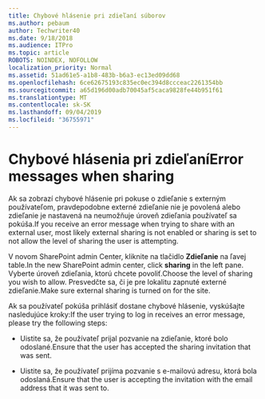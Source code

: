 ```yaml
---
title: Chybové hlásenie pri zdieľaní súborov
ms.author: pebaum
author: Techwriter40
ms.date: 9/18/2018
ms.audience: ITPro
ms.topic: article
ROBOTS: NOINDEX, NOFOLLOW
localization_priority: Normal
ms.assetid: 51ad61e5-a1b8-483b-b6a3-ec13ed09dd68
ms.openlocfilehash: 6ce62675193c835ec0ec394d8ccceac2261354bb
ms.sourcegitcommit: a65d196d00adb70045af5caca9828fe44b951f61
ms.translationtype: MT
ms.contentlocale: sk-SK
ms.lasthandoff: 09/04/2019
ms.locfileid: "36755971"
---
```

# <a name="error-messages-when-sharing"></a><span data-ttu-id="42c88-102">Chybové hlásenia pri zdieľaní</span><span class="sxs-lookup"><span data-stu-id="42c88-102">Error messages when sharing</span></span>

<span data-ttu-id="42c88-103">Ak sa zobrazí chybové hlásenie pri pokuse o zdieľanie s externým používateľom, pravdepodobne externé zdieľanie nie je povolená alebo zdieľanie je nastavená na neumožňuje úroveň zdieľania používateľ sa pokúša.</span><span class="sxs-lookup"><span data-stu-id="42c88-103">If you receive an error message when trying to share with an external user, most likely external sharing is not enabled or sharing is set to not allow the level of sharing the user is attempting.</span></span>
  
<span data-ttu-id="42c88-104">V novom SharePoint admin Center, kliknite na tlačidlo **Zdieľanie** na ľavej table.</span><span class="sxs-lookup"><span data-stu-id="42c88-104">In the  new SharePoint admin center, click **sharing** in the left pane.</span></span> <span data-ttu-id="42c88-105">Vyberte úroveň zdieľania, ktorú chcete povoliť.</span><span class="sxs-lookup"><span data-stu-id="42c88-105">Choose the level of sharing you wish to allow.</span></span> <span data-ttu-id="42c88-106">Presvedčte sa, či je pre lokalitu zapnuté externé zdieľanie.</span><span class="sxs-lookup"><span data-stu-id="42c88-106">Make sure external sharing is turned on for the site.</span></span> 
  
<span data-ttu-id="42c88-107">Ak sa používateľ pokúša prihlásiť dostane chybové hlásenie, vyskúšajte nasledujúce kroky:</span><span class="sxs-lookup"><span data-stu-id="42c88-107">If the user trying to log in receives an error message, please try the following steps:</span></span>
  
- <span data-ttu-id="42c88-108">Uistite sa, že používateľ prijal pozvanie na zdieľanie, ktoré bolo odoslané.</span><span class="sxs-lookup"><span data-stu-id="42c88-108">Ensure that the user has accepted the sharing invitation that was sent.</span></span>
    
- <span data-ttu-id="42c88-109">Uistite sa, že používateľ prijíma pozvanie s e-mailovú adresu, ktorá bola odoslaná.</span><span class="sxs-lookup"><span data-stu-id="42c88-109">Ensure that the user is accepting the invitation with the email address that it was sent to.</span></span>
    

